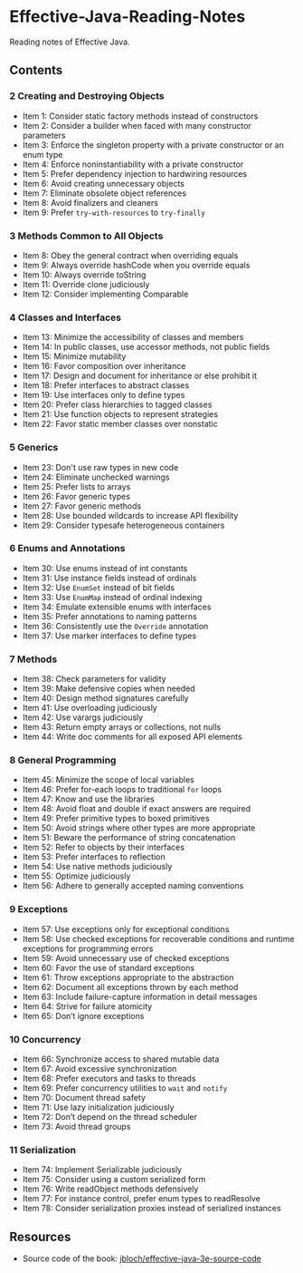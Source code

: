 # Effective-Java-Reading-Notes
Reading notes of Effective Java.

## Contents
### 2 Creating and Destroying Objects
* Item 1: Consider static factory methods instead of constructors
* Item 2: Consider a builder when faced with many constructor parameters
* Item 3: Enforce the singleton property with a private constructor or an enum type
* Item 4: Enforce noninstantiability with a private constructor
* Item 5: Prefer dependency injection to hardwiring resources
* Item 6: Avoid creating unnecessary objects
* Item 7: Eliminate obsolete object references
* Item 8: Avoid finalizers and cleaners
* Item 9: Prefer `try-with-resources` to `try-finally`
### 3 Methods Common to All Objects
* Item 8: Obey the general contract when overriding equals
* Item 9: Always override hashCode when you override equals
* Item 10: Always override toString
* Item 11: Override clone judiciously
* Item 12: Consider implementing Comparable
### 4 Classes and Interfaces
* Item 13: Minimize the accessibility of classes and members
* Item 14: In public classes, use accessor methods, not public fields
* Item 15: Minimize mutability
* Item 16: Favor composition over inheritance
* Item 17: Design and document for inheritance or else prohibit it
* Item 18: Prefer interfaces to abstract classes
* Item 19: Use interfaces only to define types
* Item 20: Prefer class hierarchies to tagged classes
* Item 21: Use function objects to represent strategies
* Item 22: Favor static member classes over nonstatic
### 5 Generics
* Item 23: Don't use raw types in new code
* Item 24: Eliminate unchecked warnings
* Item 25: Prefer lists to arrays
* Item 26: Favor generic types
* Item 27: Favor generic methods
* Item 28: Use bounded wildcards to increase API flexibility
* Item 29: Consider typesafe heterogeneous containers
### 6 Enums and Annotations
* Item 30: Use enums instead of int constants
* Item 31: Use instance fields instead of ordinals
* Item 32: Use `EnumSet` instead of bit fields
* Item 33: Use `EnumMap` instead of ordinal indexing
* Item 34: Emulate extensible enums with interfaces
* Item 35: Prefer annotations to naming patterns
* Item 36: Consistently use the `Override` annotation
* Item 37: Use marker interfaces to define types
### 7 Methods
* Item 38: Check parameters for validity
* Item 39: Make defensive copies when needed
* Item 40: Design method signatures carefully
* Item 41: Use overloading judiciously
* Item 42: Use varargs judiciously
* Item 43: Return empty arrays or collections, not nulls
* Item 44: Write doc comments for all exposed API elements
### 8 General Programming
* Item 45: Minimize the scope of local variables
* Item 46: Prefer for-each loops to traditional `for` loops
* Item 47: Know and use the libraries
* Item 48: Avoid float and double if exact answers are required
* Item 49: Prefer primitive types to boxed primitives
* Item 50: Avoid strings where other types are more appropriate
* Item 51: Beware the performance of string concatenation
* Item 52: Refer to objects by their interfaces
* Item 53: Prefer interfaces to reflection
* Item 54: Use native methods judiciously
* Item 55: Optimize judiciously
* Item 56: Adhere to generally accepted naming conventions
### 9 Exceptions
* Item 57: Use exceptions only for exceptional conditions
* Item 58: Use checked exceptions for recoverable conditions and runtime exceptions for programming errors
* Item 59: Avoid unnecessary use of checked exceptions
* Item 60: Favor the use of standard exceptions
* Item 61: Throw exceptions appropriate to the abstraction
* Item 62: Document all exceptions thrown by each method
* Item 63: Include failure-capture information in detail messages
* Item 64: Strive for failure atomicity
* Item 65: Don’t ignore exceptions
### 10 Concurrency
* Item 66: Synchronize access to shared mutable data
* Item 67: Avoid excessive synchronization
* Item 68: Prefer executors and tasks to threads
* Item 69: Prefer concurrency utilities to `wait` and `notify`
* Item 70: Document thread safety
* Item 71: Use lazy initialization judiciously
* Item 72: Don’t depend on the thread scheduler
* Item 73: Avoid thread groups
### 11 Serialization
* Item 74: Implement Serializable judiciously
* Item 75: Consider using a custom serialized form
* Item 76: Write readObject methods defensively
* Item 77: For instance control, prefer enum types to readResolve
* Item 78: Consider serialization proxies instead of serialized instances

## Resources
* Source code of the book: [jbloch/effective-java-3e-source-code](https://github.com/jbloch/effective-java-3e-source-code)